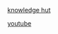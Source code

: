 [knowledge hut](https://www.knowledgehut.com/blog/web-development/npm-install-fs-in-node-js)

[youtube](https://www.youtube.com/watch?v=SccSCuHhOw0&t=476s)
